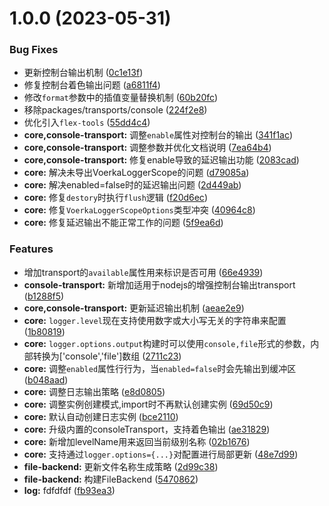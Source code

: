 # 1.0.0 (2023-05-31)


### Bug Fixes

* 更新控制台输出机制 ([0c1e13f](https://gitee.com/zhangfisher/voerkalogger/commits/0c1e13f2ecfe849de862c98cf7cbc8aeeec8a66e))
* 修复控制台着色输出问题 ([a6811f4](https://gitee.com/zhangfisher/voerkalogger/commits/a6811f41d2dbb9bc58c2664436ed121e8bd7d9d6))
* 修改`format`参数中的插值变量替换机制 ([60b20fc](https://gitee.com/zhangfisher/voerkalogger/commits/60b20fc21273da8308d0f7b6d1461535e677b4cb))
* 移除packages/transports/console ([224f2e8](https://gitee.com/zhangfisher/voerkalogger/commits/224f2e87a0ded2ecb5726c0cd01cc43fe1108450))
* 优化引入`flex-tools` ([55dd4c4](https://gitee.com/zhangfisher/voerkalogger/commits/55dd4c4df9a497d7c290937dd48e578f519d3662))
* **core,console-transport:** 调整`enable`属性对控制台的输出 ([341f1ac](https://gitee.com/zhangfisher/voerkalogger/commits/341f1acf4a010028566d658b6f3a8ccf31fa0d8c))
* **core,console-transport:** 调整参数并优化文档说明 ([7ea64b4](https://gitee.com/zhangfisher/voerkalogger/commits/7ea64b49e884e6be2f13573759fb127a95c81510))
* **core,console-transport:** 修复enable导致的延迟输出功能 ([2083cad](https://gitee.com/zhangfisher/voerkalogger/commits/2083cad52546efee1fa8fb4d0df73ac2a644e0ac))
* **core:** 解决未导出VoerkaLoggerScope的问题 ([d79085a](https://gitee.com/zhangfisher/voerkalogger/commits/d79085acd248f81b08e1ac9e9639e06f427e4efc))
* **core:** 解决enabled=false时的延迟输出问题 ([2d449ab](https://gitee.com/zhangfisher/voerkalogger/commits/2d449aba98be508e82cd055a6d27c8a52a0dcfc7))
* **core:** 修复`destory`时执行`flush`逻辑 ([f20d6ec](https://gitee.com/zhangfisher/voerkalogger/commits/f20d6ecb4186e1a30c75f85b01f51edb5fd9b4b3))
* **core:** 修复`VoerkaLoggerScopeOptions`类型冲突 ([40964c8](https://gitee.com/zhangfisher/voerkalogger/commits/40964c8e1dc089310c0d44b9f07801f53553fc06))
* **core:** 修复延迟输出不能正常工作的问题 ([5f9ea6d](https://gitee.com/zhangfisher/voerkalogger/commits/5f9ea6d2191ded55f1acaa198aaae523e14655d5))


### Features

* 增加transport的`available`属性用来标识是否可用 ([66e4939](https://gitee.com/zhangfisher/voerkalogger/commits/66e49392d26c92e9c3ccfd2debab3b5bab6b57a6))
* **console-transport:** 新增加适用于nodejs的增强控制台输出transport ([b1288f5](https://gitee.com/zhangfisher/voerkalogger/commits/b1288f5cb26c0d38b68f91089088a8c019437fcf))
* **core,console-transport:** 更新延迟输出机制 ([aeae2e9](https://gitee.com/zhangfisher/voerkalogger/commits/aeae2e9df51a29925ea2ec55d40a0ed5e994278d))
* **core:** `logger.level`现在支持使用数字或大小写无关的字符串来配置 ([1b80819](https://gitee.com/zhangfisher/voerkalogger/commits/1b80819c765c99947c5297d1563375129e1e2b12))
* **core:** `logger.options.output`构建时可以使用`console,file`形式的参数，内部转换为['console','file']数组 ([2711c23](https://gitee.com/zhangfisher/voerkalogger/commits/2711c233753fe71a073fbe3f8d1bd926cf509e09))
* **core:** 调整`enabled`属性行行为，当`enabled=false`时会先输出到缓冲区 ([b048aad](https://gitee.com/zhangfisher/voerkalogger/commits/b048aad04b767d0e6913aa75b9cecb3fca81c956))
* **core:** 调整日志输出策略 ([e8d0805](https://gitee.com/zhangfisher/voerkalogger/commits/e8d0805caa64bebc532cba22e023436dbc94f109))
* **core:** 调整实例创建模式,import时不再默认创建实例 ([69d50c9](https://gitee.com/zhangfisher/voerkalogger/commits/69d50c94ef53d5192eebbd5d0a6c7a918dec648c))
* **core:** 默认自动创建日志实例 ([bce2110](https://gitee.com/zhangfisher/voerkalogger/commits/bce211087898c57ace5db3b3995e07d1d60e87bd))
* **core:** 升级内置的consoleTransport，支持着色输出 ([ae31829](https://gitee.com/zhangfisher/voerkalogger/commits/ae318292e87b24d761b14140236469c67dd49e90))
* **core:** 新增加levelName用来返回当前级别名称 ([02b1676](https://gitee.com/zhangfisher/voerkalogger/commits/02b1676ae36ccb2ba3091c2170b27ce13f0350e1))
* **core:** 支持通过`logger.options={...}`对配置进行局部更新 ([48e7d99](https://gitee.com/zhangfisher/voerkalogger/commits/48e7d997c96e08caaf6ebe304c186e9baf4e5408))
* **file-backend:** 更新文件名称生成策略 ([2d99c38](https://gitee.com/zhangfisher/voerkalogger/commits/2d99c3862ddb8f616e717a5ea95584986bcf3a95))
* **file-backend:** 构建FileBackend ([5470862](https://gitee.com/zhangfisher/voerkalogger/commits/54708623f5e7e7e362de6fac07b4b90328d99b31))
* **log:** fdfdfdf ([fb93ea3](https://gitee.com/zhangfisher/voerkalogger/commits/fb93ea3812907ea2099970d3b1774cd09ad8f9ee))



